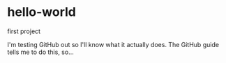 # hello-world
first project


I'm testing GitHub out so I'll know what it actually does.
The GitHub guide tells me to do this, so... 
